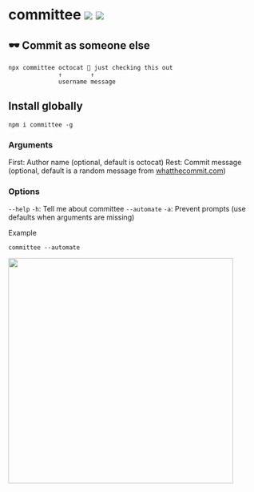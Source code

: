 # committee [![](https://img.shields.io/npm/v/committee.svg)](https://www.npmjs.com/package/committee) [![](https://img.shields.io/badge/source--000000.svg?logo=github&style=social)](https://github.com/omrilotan/committee)

## 🕶 Commit as someone else

```
npx committee octocat 🐙 just checking this out
              ↑        ↑
              username message
```

## Install globally
```
npm i committee -g
```

### Arguments
First: Author name (optional, default is octocat)
Rest: Commit message (optional, default is a random message from [whatthecommit.com](https://whatthecommit.com/))

### Options
`--help` `-h`: Tell me about committee
`--automate` `-a`: Prevent prompts (use defaults when arguments are missing)

Example
```
committee --automate
```

<img src="https://user-images.githubusercontent.com/516342/50175179-ca485000-0304-11e9-8409-76d3bb0e1cc9.png" width="450px">
